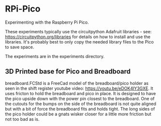 # RPi-Pico
Experimenting with the Raspberry Pi Pico.

These experiments typically use the circuitpython Adafruit libraries - see: https://circuitpython.org/libraries for details on how to install and use the libraries. It's probably best to only copy the needed library files to the Pico to save space.

The experiments are in the experiments directory.

## 3D Printed base for Pico and Breadboard
breadboard.FCStd is a FreeCad model of the breadboard/pico holder as seen in the shift register youtube video: https://youtu.be/eDOK4IY3GXE. It uses fricton to hold the breadboard and pico in place. It is designed to have the pico upside down with the power pin closest to the breadboard. One of the cutouts for the bumps on the side of the breadboard is not quite aligned but with a bit of force the breadboard fits and holds tight. The long sides of the pico holder could be a gnats wisker closer for a little more friction but not too bad as is.


